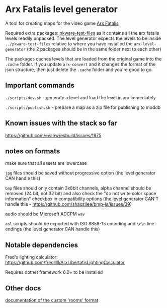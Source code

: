 # Arx Fatalis level generator

A tool for creating maps for the video game [Arx Fatalis](https://en.wikipedia.org/wiki/Arx_Fatalis)

Required extra packages: [pkware-test-files](https://github.com/arx-tools/pkware-test-files)
as it contains all the arx fatalis levels readily unpacked. The level generator expects the levels to be
inside `../pkware-test-files` relative to where you have installed the `arx-level-generator` (the 2 packages
should be in the same folder next to each other)

The packages caches levels that are loaded from the original game into the `.cache` folder. If you update
`arx-convert` and it changes the format of the json structure, then just delete the `.cache` folder and you're
good to go.

## Important commands

`./scripts/dev.sh` - generate a level and load the level in arx immediately

`./scripts/publish.sh` - prepare a map as a zip file for publishing to moddb

## Known issues with the stack so far

https://github.com/evanw/esbuild/issues/1975

## notes on formats

make sure that all assets are lowercase

`jpg` files should be saved without progressive option (the level generator CAN handle this)

`bmp` files should only contain 3x8bit channels, alpha channel should be removed (24 bit, not 32 bit) and also check the
"do not write color space information" checkbox in compatibility options
(the level generator CAN'T handle this - https://github.com/shaozilee/bmp-js/issues/39)

audio should be Microsoft ADCPM `wav`

`asl` scripts should be exported with ISO 8859-15 encoding and `\r\n` line endings (the level generator CAN handle this)

## Notable dependencies

Fred's lighting calculator: https://github.com/fredlllll/ArxLibertatisLightingCalculator

Requires dotnet framework 6.0+ to be installed

## Other docs

[documentation of the custom 'rooms' format](docs/rooms.md)
